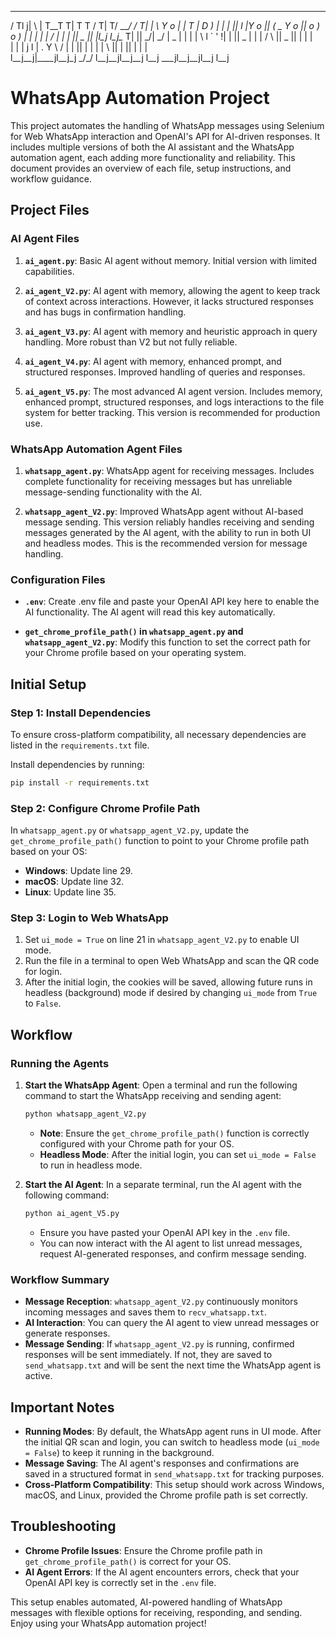
  ____  ____  ____       __    __  __ __   ____  ______  _____  ____  ____  ____  
 /    Tl    j|    \     |  T__T  T|  T  T /    T|      T/ ___/ /    T|    \|    \ 
Y  o  | |  T |  D  )    |  |  |  ||  l  |Y  o  ||      (   \_ Y  o  ||  o  )  o  )
|     | |  | |    /     |  |  |  ||  _  ||     |l_j  l_j\__  T|     ||   _/|   _/ 
|  _  | |  | |    \     l  `  '  !|  |  ||  _  |  |  |  /  \ ||  _  ||  |  |  |   
|  |  | j  l |  .  Y     \      / |  |  ||  |  |  |  |  \    ||  |  ||  |  |  |   
l__j__j|____jl__j\_j      \_/\_/  l__j__jl__j__j  l__j   \___jl__j__jl__j  l__j   
                                                                                   

# WhatsApp Automation Project

This project automates the handling of WhatsApp messages using Selenium for Web WhatsApp interaction and OpenAI's API for AI-driven responses. It includes multiple versions of both the AI assistant and the WhatsApp automation agent, each adding more functionality and reliability. This document provides an overview of each file, setup instructions, and workflow guidance.

## Project Files

### AI Agent Files

1. **`ai_agent.py`**: Basic AI agent without memory. Initial version with limited capabilities.

2. **`ai_agent_V2.py`**: AI agent with memory, allowing the agent to keep track of context across interactions. However, it lacks structured responses and has bugs in confirmation handling.

3. **`ai_agent_V3.py`**: AI agent with memory and heuristic approach in query handling. More robust than V2 but not fully reliable.

4. **`ai_agent_V4.py`**: AI agent with memory, enhanced prompt, and structured responses. Improved handling of queries and responses.

5. **`ai_agent_V5.py`**: The most advanced AI agent version. Includes memory, enhanced prompt, structured responses, and logs interactions to the file system for better tracking. This version is recommended for production use.

### WhatsApp Automation Agent Files

1. **`whatsapp_agent.py`**: WhatsApp agent for receiving messages. Includes complete functionality for receiving messages but has unreliable message-sending functionality with the AI.

2. **`whatsapp_agent_V2.py`**: Improved WhatsApp agent without AI-based message sending. This version reliably handles receiving and sending messages generated by the AI agent, with the ability to run in both UI and headless modes. This is the recommended version for message handling.

### Configuration Files

- **`.env`**: Create .env file and paste your OpenAI API key here to enable the AI functionality. The AI agent will read this key automatically.

- **`get_chrome_profile_path()` in `whatsapp_agent.py` and `whatsapp_agent_V2.py`**: Modify this function to set the correct path for your Chrome profile based on your operating system.

## Initial Setup

### Step 1: Install Dependencies

To ensure cross-platform compatibility, all necessary dependencies are listed in the `requirements.txt` file.

Install dependencies by running:

```bash
pip install -r requirements.txt
```

### Step 2: Configure Chrome Profile Path

In `whatsapp_agent.py` or `whatsapp_agent_V2.py`, update the `get_chrome_profile_path()` function to point to your Chrome profile path based on your OS:

- **Windows**: Update line 29.
- **macOS**: Update line 32.
- **Linux**: Update line 35.

### Step 3: Login to Web WhatsApp

1. Set `ui_mode = True` on line 21 in `whatsapp_agent_V2.py` to enable UI mode.
2. Run the file in a terminal to open Web WhatsApp and scan the QR code for login.
3. After the initial login, the cookies will be saved, allowing future runs in headless (background) mode if desired by changing `ui_mode` from `True` to `False`.

## Workflow

### Running the Agents

1. **Start the WhatsApp Agent**:
   Open a terminal and run the following command to start the WhatsApp receiving and sending agent:

   ```bash
   python whatsapp_agent_V2.py
   ```

   - **Note**: Ensure the `get_chrome_profile_path()` function is correctly configured with your Chrome path for your OS.
   - **Headless Mode**: After the initial login, you can set `ui_mode = False` to run in headless mode.

2. **Start the AI Agent**:
   In a separate terminal, run the AI agent with the following command:

   ```bash
   python ai_agent_V5.py
   ```

   - Ensure you have pasted your OpenAI API key in the `.env` file.
   - You can now interact with the AI agent to list unread messages, request AI-generated responses, and confirm message sending.

### Workflow Summary

- **Message Reception**: `whatsapp_agent_V2.py` continuously monitors incoming messages and saves them to `recv_whatsapp.txt`.
- **AI Interaction**: You can query the AI agent to view unread messages or generate responses.
- **Message Sending**: If `whatsapp_agent_V2.py` is running, confirmed responses will be sent immediately. If not, they are saved to `send_whatsapp.txt` and will be sent the next time the WhatsApp agent is active.

## Important Notes

- **Running Modes**: By default, the WhatsApp agent runs in UI mode. After the initial QR scan and login, you can switch to headless mode (`ui_mode = False`) to keep it running in the background.
- **Message Saving**: The AI agent's responses and confirmations are saved in a structured format in `send_whatsapp.txt` for tracking purposes.
- **Cross-Platform Compatibility**: This setup should work across Windows, macOS, and Linux, provided the Chrome profile path is set correctly.

## Troubleshooting

- **Chrome Profile Issues**: Ensure the Chrome profile path in `get_chrome_profile_path()` is correct for your OS.
- **AI Agent Errors**: If the AI agent encounters errors, check that your OpenAI API key is correctly set in the `.env` file.

This setup enables automated, AI-powered handling of WhatsApp messages with flexible options for receiving, responding, and sending. Enjoy using your WhatsApp automation project!
